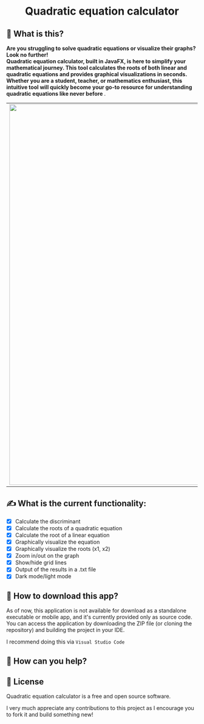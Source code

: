 <h1 align="center">Quadratic equation calculator</h1>

## 🤔 What is this?
<strong> Are you struggling to solve quadratic equations or visualize their graphs? Look no further! <br> Quadratic equation calculator, built in JavaFX, is here to simplify your mathematical journey. This tool calculates the roots of both linear and quadratic equations and provides graphical visualizations in seconds. Whether you are a student, teacher, or mathematics enthusiast, this intuitive tool will quickly become your go-to resource for understanding quadratic equations like never before </strong>.

<table>
  <tr>
    <td><img src="https://github.com/noeltakacs/quadratic-equation-calculator/blob/main/src/screenshots/screenshot1.png" width="1000"></td>
    <td><img src="https://github.com/noeltakacs/quadratic-equation-calculator/blob/main/src/screenshots/screenshot2.png" width="1000"></td>
  </tr>
</table>

## ✍️ What is the current functionality:
- [x] Calculate the discriminant
- [x] Calculate the roots of a quadratic equation
- [x] Calculate the root of a linear equation
- [x] Graphically visualize the equation
- [x] Graphically visualize the roots (x1, x2)
- [x] Zoom in/out on the graph
- [x] Show/hide grid lines
- [x] Output of the results in a .txt file
- [x] Dark mode/light mode

## 📲 How to download this app?
As of now, this application is not available for download as a standalone executable or mobile app, and it's currently provided only as source code.
You can access the application by downloading the ZIP file (or cloning the repository) and building the project in your IDE.

I recommend doing this via ``Visual Studio Code``

## 🫶 How can you help?


## 📠 License

Quadratic equation calculator is a free and open source software. 

I very much appreciate any contributions to this project as I encourage you to fork it and build something new!

